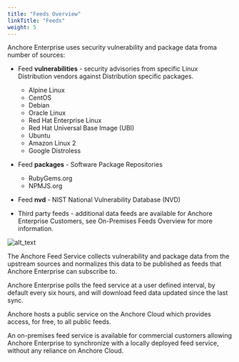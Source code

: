 ```yaml
---
title: "Feeds Overview"
linkTitle: "Feeds"
weight: 5
---
```


Anchore Enterprise uses security vulnerability and package data froma number of sources:

- Feed **vulnerabilities** - security advisories from specific Linux Distribution vendors against Distribution specific packages.

    - Alpine Linux
    - CentOS
    - Debian
    - Oracle Linux
    - Red Hat Enterprise Linux
    - Red Hat Universal Base Image (UBI)    
    - Ubuntu
    - Amazon Linux 2
    - Google Distroless

- Feed **packages** - Software Package Repositories

    - RubyGems.org
    - NPMJS.org

- Feed **nvd** - NIST National Vulnerability Database (NVD)
- Third party feeds - additional data feeds are available for Anchore Enterprise Customers, see On-Premises Feeds Overview for more information.

![alt_text](FeedsOverview.png)

The Anchore Feed Service collects vulnerability and package data from the upstream sources and normalizes this data to be published 
as feeds that Anchore Enterprise can subscribe to.

Anchore Enterprise polls the feed service at a user defined interval, by default every six hours, and will download feed data 
updated since the last sync.

Anchore hosts a public service on the Anchore Cloud which provides access, for free, to all public feeds.

An on-premises feed service is available for commercial customers allowing Anchore Enterprise to synchronize with a locally 
deployed feed service, without any reliance on Anchore Cloud.

